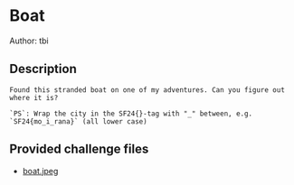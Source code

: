 # Boat
Author: tbi
## Description
```
Found this stranded boat on one of my adventures. Can you figure out where it is?

`PS`: Wrap the city in the SF24{}-tag with "_" between, e.g. `SF24{mo_i_rana}` (all lower case)

```
## Provided challenge files
* [boat.jpeg](boat.jpeg)
